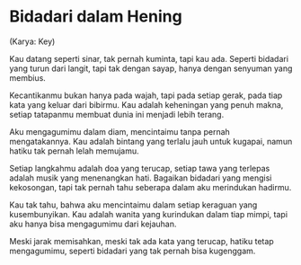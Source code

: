 # Bidadari dalam Hening
(Karya: Key)

Kau datang seperti sinar,
tak pernah kuminta, tapi kau ada.
Seperti bidadari yang turun dari langit,
tapi tak dengan sayap, hanya dengan senyuman yang membius.

Kecantikanmu bukan hanya pada wajah,
tapi pada setiap gerak, pada tiap kata yang keluar dari bibirmu.
Kau adalah keheningan yang penuh makna,
setiap tatapanmu membuat dunia ini menjadi lebih terang.

Aku mengagumimu dalam diam,
mencintaimu tanpa pernah mengatakannya.
Kau adalah bintang yang terlalu jauh untuk kugapai,
namun hatiku tak pernah lelah memujamu.

Setiap langkahmu adalah doa yang terucap,
setiap tawa yang terlepas adalah musik yang menenangkan hati.
Bagaikan bidadari yang mengisi kekosongan,
tapi tak pernah tahu seberapa dalam aku merindukan hadirmu.

Kau tak tahu,
bahwa aku mencintaimu dalam setiap keraguan yang kusembunyikan.
Kau adalah wanita yang kurindukan dalam tiap mimpi,
tapi aku hanya bisa mengagumimu dari kejauhan.

Meski jarak memisahkan,
meski tak ada kata yang terucap,
hatiku tetap mengagumimu,
seperti bidadari yang tak pernah bisa kugenggam.
